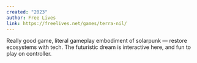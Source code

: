 ```yaml
---
created: "2023"
author: Free Lives
link: https://freelives.net/games/terra-nil/
---
```


Really good game, literal gameplay embodiment of solarpunk — restore ecosystems with tech. The futuristic dream is interactive here, and fun to play on controller.